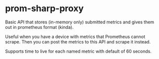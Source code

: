 # prom-sharp-proxy 

Basic API that stores (in-memory only) submitted metrics and gives them out in prometheus format (kinda).

Useful when you have a device with metrics that Prometheus cannot scrape. Then you can post the metrics to this API and scrape it instead.

Supports time to live for each named metric with default of 60 seconds.
